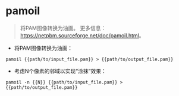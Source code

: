 # pamoil

> 将PAM图像转换为油画。
> 更多信息：<https://netpbm.sourceforge.net/doc/pamoil.html>。

- 将PAM图像转换为油画：

`pamoil {{path/to/input_file.pam}} > {{path/to/output_file.pam}}`

- 考虑N个像素的邻域以实现“涂抹”效果：

`pamoil -n {{N}} {{path/to/input_file.pam}} > {{path/to/output_file.pam}}`